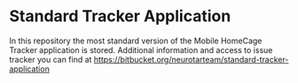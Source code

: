 # Standard Tracker Application

In this repository the most standard version of the Mobile HomeCage Tracker application is stored.
Additional information and access to issue tracker you can find at 
https://bitbucket.org/neurotarteam/standard-tracker-application
